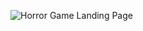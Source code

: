 ![Horror Game Landing Page](https://user-images.githubusercontent.com/61327251/225133270-874980c0-a245-4e5f-952c-3ba599e341a1.jpg)
